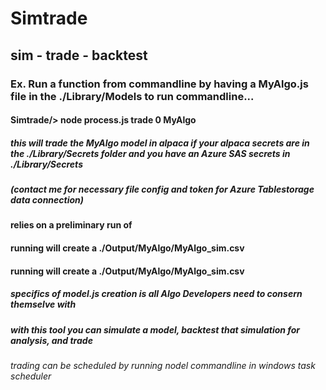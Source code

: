 # Simtrade
## sim - trade - backtest
### Ex. Run a function from commandline by having a MyAlgo.js file in the ./Library/Models to run commandline...
#### Simtrade/> node process.js trade 0 MyAlgo
##### this will trade the MyAlgo model in alpaca if your alpaca secrets are in the ./Library/Secrets folder and you have an Azure SAS secrets in ./Library/Secrets 
##### (contact me for necessary file config and token for Azure Tablestorage data connection)
#### <backtest> relies on a preliminary run of <sim>
#### running <sim> will create a ./Output/MyAlgo/MyAlgo_sim.csv
#### running <backtest> will create a ./Output/MyAlgo/MyAlgo_sim.csv
##### specifics of model.js creation is all Algo Developers need to consern themselve with
##### with this tool you can simulate a model, backtest that simulation for analysis, and trade
###### trading can be scheduled by running nodel commandline in windows task scheduler
